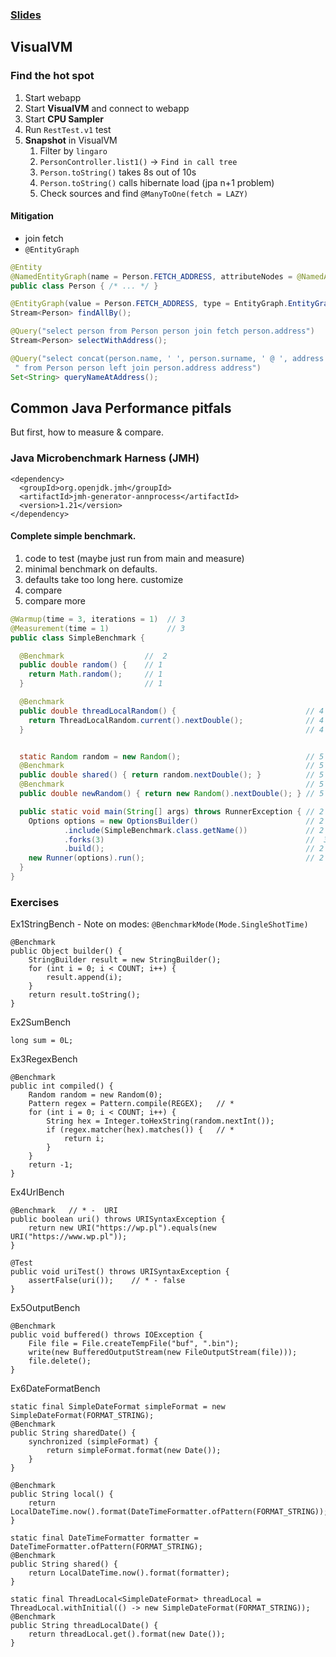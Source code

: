 ### [Slides](https://slides.com/rzymek/java-perf)
        
## VisualVM

### Find the hot spot

1. Start webapp
1. Start **VisualVM** and connect to webapp
1. Start **CPU Sampler**
1. Run `RestTest.v1` test
1. **Snapshot** in VisualVM
    1. Filter by `lingaro`
    1. `PersonController.list1()` -> `Find in call tree`
    1. `Person.toString()` takes 8s out of 10s
    1. `Person.toString()` calls hibernate load (jpa n+1 problem)
    1. Check sources and find `@ManyToOne(fetch = LAZY)`

#### Mitigation
* join fetch
* `@EntityGraph`

```java
@Entity
@NamedEntityGraph(name = Person.FETCH_ADDRESS, attributeNodes = @NamedAttributeNode("address"))
public class Person { /* ... */ } 
```

```java
@EntityGraph(value = Person.FETCH_ADDRESS, type = EntityGraph.EntityGraphType.FETCH)
Stream<Person> findAllBy();

@Query("select person from Person person join fetch person.address")
Stream<Person> selectWithAddress();

@Query("select concat(person.name, ' ', person.surname, ' @ ', address.name) " +
 " from Person person left join person.address address")
Set<String> queryNameAtAddress();
```

## Common Java Performance pitfals
But first, how to measure & compare.

### Java Microbenchmark Harness (JMH)

    <dependency>
      <groupId>org.openjdk.jmh</groupId>
      <artifactId>jmh-generator-annprocess</artifactId>
      <version>1.21</version>
    </dependency> 
  
#### Complete simple benchmark. 
1. code to test (maybe just run from main and measure)
2. minimal benchmark on defaults. 
3. defaults take too long here. customize
4. compare 
5. compare more

```java
@Warmup(time = 3, iterations = 1)  // 3
@Measurement(time = 1)             // 3
public class SimpleBenchmark {

  @Benchmark                  //  2
  public double random() {    // 1
    return Math.random();     // 1
  }                           // 1

  @Benchmark
  public double threadLocalRandom() {                             // 4
    return ThreadLocalRandom.current().nextDouble();              // 4
  }                                                               // 4


  static Random random = new Random();                            // 5
  @Benchmark                                                      // 5
  public double shared() { return random.nextDouble(); }          // 5
  @Benchmark                                                      // 5
  public double newRandom() { return new Random().nextDouble(); } // 5

  public static void main(String[] args) throws RunnerException { // 2
    Options options = new OptionsBuilder()                        // 2
            .include(SimpleBenchmark.class.getName())             // 2
            .forks(3)                                             //  3
            .build();                                             // 2
    new Runner(options).run();                                    // 2
  }
}
```

### Exercises 
Ex1StringBench - Note on modes: `@BenchmarkMode(Mode.SingleShotTime)`

    @Benchmark
    public Object builder() {
        StringBuilder result = new StringBuilder();
        for (int i = 0; i < COUNT; i++) {
            result.append(i);
        }
        return result.toString();
    }
   
Ex2SumBench

    long sum = 0L;
    
Ex3RegexBench

    @Benchmark
    public int compiled() {
        Random random = new Random(0);
        Pattern regex = Pattern.compile(REGEX);   // *
        for (int i = 0; i < COUNT; i++) {
            String hex = Integer.toHexString(random.nextInt());
            if (regex.matcher(hex).matches()) {   // *
                return i;
            }
        }
        return -1;
    }
    
Ex4UrlBench

    @Benchmark   // * -  URI
    public boolean uri() throws URISyntaxException {
        return new URI("https://wp.pl").equals(new URI("https://www.wp.pl"));
    }
    
    @Test
    public void uriTest() throws URISyntaxException {
        assertFalse(uri());    // * - false
    }
    
Ex5OutputBench 

    @Benchmark
    public void buffered() throws IOException {
        File file = File.createTempFile("buf", ".bin");
        write(new BufferedOutputStream(new FileOutputStream(file)));
        file.delete();
    }

Ex6DateFormatBench

    static final SimpleDateFormat simpleFormat = new SimpleDateFormat(FORMAT_STRING);
    @Benchmark
    public String sharedDate() {
        synchronized (simpleFormat) {
            return simpleFormat.format(new Date());
        }
    }

    @Benchmark
    public String local() {
        return LocalDateTime.now().format(DateTimeFormatter.ofPattern(FORMAT_STRING));
    }

    static final DateTimeFormatter formatter = DateTimeFormatter.ofPattern(FORMAT_STRING);
    @Benchmark
    public String shared() {
        return LocalDateTime.now().format(formatter);
    }

    static final ThreadLocal<SimpleDateFormat> threadLocal = ThreadLocal.withInitial(() -> new SimpleDateFormat(FORMAT_STRING));
    @Benchmark
    public String threadLocalDate() {
        return threadLocal.get().format(new Date());
    }

